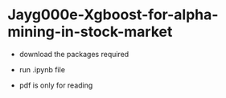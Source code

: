 # Jayg000e-Xgboost-for-alpha-mining-in-stock-market

* download the packages required

* run .ipynb file

* pdf is only for reading 
